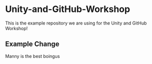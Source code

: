 # Unity-and-GitHub-Workshop
This is the example repository we are using for the Unity and GitHub Workshop!

## Example Change
Manny is the best
boingus